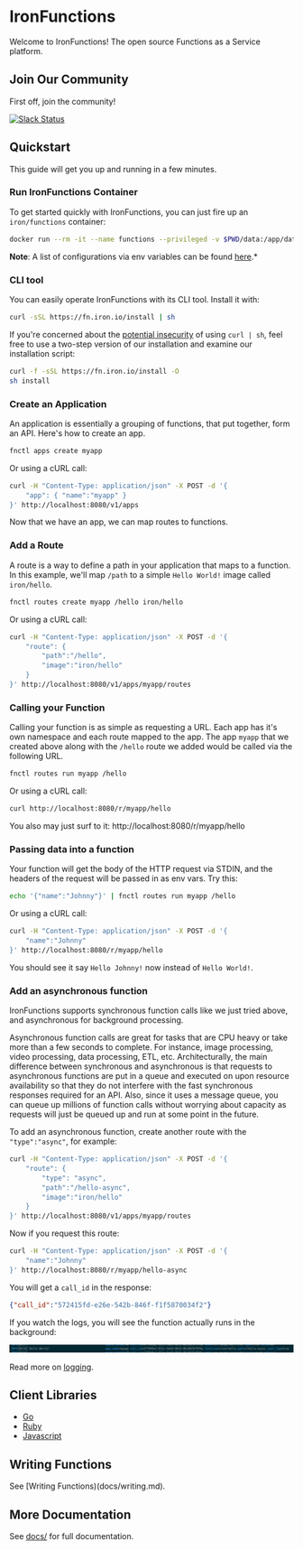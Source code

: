 # IronFunctions

Welcome to IronFunctions!  The open source Functions as a Service platform.

## Join Our Community

First off, join the community!

[![Slack Status](https://open-iron.herokuapp.com/badge.svg)](https://open-iron.herokuapp.com)

## Quickstart

This guide will get you up and running in a few minutes.

### Run IronFunctions Container

To get started quickly with IronFunctions, you can just fire up an `iron/functions` container:

```sh
docker run --rm -it --name functions --privileged -v $PWD/data:/app/data -p 8080:8080 iron/functions
```

**Note**: A list of configurations via env variables can be found [here](docs/api.md).*

### CLI tool

You can easily operate IronFunctions with its CLI tool. Install it with:

```sh
curl -sSL https://fn.iron.io/install | sh
```

If you're concerned about the [potential insecurity](http://curlpipesh.tumblr.com/)
of using `curl | sh`, feel free to use a two-step version of our installation and examine our
installation script:

```bash
curl -f -sSL https://fn.iron.io/install -O
sh install
```

### Create an Application

An application is essentially a grouping of functions, that put together, form an API. Here's how to create an app.

```sh
fnctl apps create myapp
```

Or using a cURL call:
```sh
curl -H "Content-Type: application/json" -X POST -d '{
    "app": { "name":"myapp" }
}' http://localhost:8080/v1/apps
```

Now that we have an app, we can map routes to functions.

### Add a Route

A route is a way to define a path in your application that maps to a function. In this example, we'll map
`/path` to a simple `Hello World!` image called `iron/hello`.

```sh
fnctl routes create myapp /hello iron/hello
```

Or using a cURL call:
```sh
curl -H "Content-Type: application/json" -X POST -d '{
    "route": {
        "path":"/hello",
        "image":"iron/hello"
    }
}' http://localhost:8080/v1/apps/myapp/routes
```

### Calling your Function

Calling your function is as simple as requesting a URL. Each app has it's own namespace and each route mapped to the app.
The app `myapp` that we created above along with the `/hello` route we added would be called via the following URL.

```sh
fnctl routes run myapp /hello
```

Or using a cURL call:
```sh
curl http://localhost:8080/r/myapp/hello
```

You also may just surf to it: http://localhost:8080/r/myapp/hello

### Passing data into a function

Your function will get the body of the HTTP request via STDIN, and the headers of the request will be passed in as env vars. Try this:

```sh
echo '{"name":"Johnny"}' | fnctl routes run myapp /hello
```

Or using a cURL call:
```sh
curl -H "Content-Type: application/json" -X POST -d '{
    "name":"Johnny"
}' http://localhost:8080/r/myapp/hello
```

You should see it say `Hello Johnny!` now instead of `Hello World!`.

### Add an asynchronous function

IronFunctions supports synchronous function calls like we just tried above, and asynchronous for background processing.

Asynchronous function calls are great for tasks that are CPU heavy or take more than a few seconds to complete.
For instance, image processing, video processing, data processing, ETL, etc.
Architecturally, the main difference between synchronous and asynchronous is that requests
to asynchronous functions are put in a queue and executed on upon resource availability so that they do not interfere with the fast synchronous responses required for an API.
Also, since it uses a message queue, you can queue up millions of function calls without worrying about capacity as requests will
just be queued up and run at some point in the future.

To add an asynchronous function, create another route with the `"type":"async"`, for example:

```sh
curl -H "Content-Type: application/json" -X POST -d '{
    "route": {
        "type": "async",
        "path":"/hello-async",
        "image":"iron/hello"
    }
}' http://localhost:8080/v1/apps/myapp/routes
```

Now if you request this route:

```sh
curl -H "Content-Type: application/json" -X POST -d '{
    "name":"Johnny"
}' http://localhost:8080/r/myapp/hello-async
```

You will get a `call_id` in the response:

```json
{"call_id":"572415fd-e26e-542b-846f-f1f5870034f2"}
```

If you watch the logs, you will see the function actually runs in the background:

![async log](docs/async-log.png)

Read more on [logging](docs/logging.md).

## Client Libraries

- [Go](https://github.com/iron-io/functions_go)
- [Ruby](https://github.com/iron-io/functions_ruby)
- [Javascript](https://github.com/iron-io/functions_js)

## Writing Functions

See [Writing Functions)(docs/writing.md).

## More Documentation

See [docs/](docs/README.md) for full documentation.
